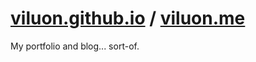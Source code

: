 # [viluon.github.io](https://viluon.github.io) / [viluon.me](https://viluon.github.io)

My portfolio and blog... sort-of.
